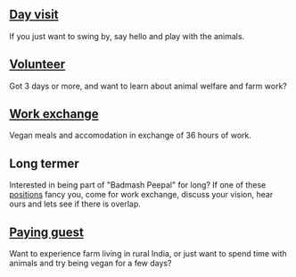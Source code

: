 <!--

Title: Join

-->

[Day visit](/?p=directions)
--
If you just want to swing by, say hello and play with the animals. 

[Volunteer](/?p=volunteer)
--
Got 3 days or more, and want to learn about animal welfare and farm work?

[Work exchange](/?p=workexchange)
--
Vegan meals and accomodation in exchange of 36 hours of work. 

Long termer
--
Interested in being part of "Badmash Peepal" for long? If one of these [positions](/?p=positions) fancy you, come for work exchange, discuss your vision, hear ours and lets see if there is overlap. 

[Paying guest](/?p=farmstay)
--

Want to experience farm living in rural India, or just want to spend time with animals and try being vegan for a few days? 
